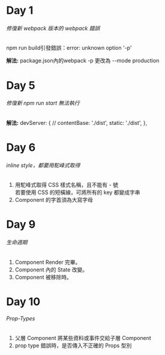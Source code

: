 
# Day 1 

###### 修復新 webpack 版本的 webpack 錯誤

npm run build引發錯誤：error: unknown option '-p'

**解法:**
package.json內的webpack -p
更改為 --mode production

# Day 5 
###### 修復新 npm run start 無法執行
**解法:**
devServer: { 
    // contentBase: './dist',
    static: './dist',
  },

# Day 6 
###### inline style，都要用駝峰式取得

1. 用駝峰式取得 CSS 樣式名稱，且不能有 - 號<br>
若要使用 CSS 的短橫線，可將所有的 key 都變成字串<br>
2. Component 的字首須為大寫字母

# Day 9 
###### 生命週期
1. Component Render 完畢。
2. Component 內的 State 改變。
3. Component 被移除時。

# Day 10 
###### Prop-Types
1. 父層 Component 將某些資料或事件交給子層 Component<br>
2. prop type 錯誤時，是否傳入不正確的 Props 型別